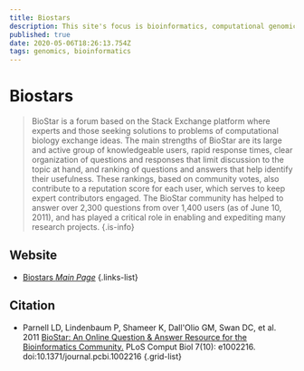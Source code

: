 ```yaml
---
title: Biostars
description: This site's focus is bioinformatics, computational genomics and biological data analysis.
published: true
date: 2020-05-06T18:26:13.754Z
tags: genomics, bioinformatics
---
```


# Biostars

> BioStar is a forum based on the Stack Exchange platform where experts and those seeking solutions to problems of computational biology exchange ideas. The main strengths of BioStar are its large and active group of knowledgeable users, rapid response times, clear organization of questions and responses that limit discussion to the topic at hand, and ranking of questions and answers that help identify their usefulness. These rankings, based on community votes, also contribute to a reputation score for each user, which serves to keep expert contributors engaged. 
&NewLine;
The BioStar community has helped to answer over 2,300 questions from over 1,400 users (as of June 10, 2011), and has played a critical role in enabling and expediting many research projects.
{.is-info}

 
## Website 

- [Biostars *Main Page*](https://www.biostars.org/)
 {.links-list}

## Citation 

- Parnell LD, Lindenbaum P, Shameer K, Dall'Olio GM, Swan DC, et al. 2011 [BioStar: An Online Question & Answer Resource for the Bioinformatics Community.](https://www.ncbi.nlm.nih.gov/pmc/articles/PMC3203049/) PLoS Comput Biol 7(10): e1002216. doi:10.1371/journal.pcbi.1002216
{.grid-list}